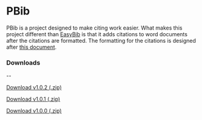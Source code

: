 # PBib

PBib is a project designed to make citing work easier. What makes this project different than [EasyBib][1] is that it adds citations to word documents after the citations are formatted. The formatting for the citations is designed after [this document][2]. 

<h3>Downloads</h3>
--

[Download v1.0.2 (.zip)](https://drive.google.com/open?id=0B_UWC0t3iGhMYnFIQll1ZHlkcjQ)

[Download v1.0.1 (.zip)](https://drive.google.com/open?id=0B_UWC0t3iGhMdG5Ib3ZVMUN0QzA)

[Download v1.0.0 (.zip)](https://drive.google.com/open?id=0B_UWC0t3iGhMSVlsckNmdGVEc0U)

 [1]: http://www.easybib.com/
 [2]: http://library.peddie.org:8000/citations.pdf
